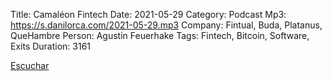 Title: Camaléon Fintech
Date: 2021-05-29
Category: Podcast
Mp3: https://s.danilorca.com/2021-05-29.mp3
Company: Fintual, Buda, Platanus, QueHambre
Person: Agustin Feuerhake
Tags: Fintech, Bitcoin, Software, Exits
Duration: 3161


<a href="https://s.danilorca.com/2021-05-29.mp3" type="audio/mpeg">
Escuchar
</a>
